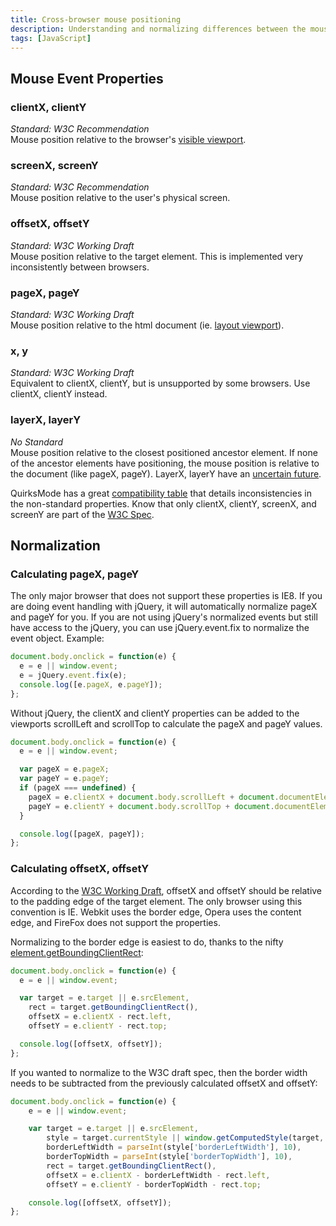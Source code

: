 ```yaml
---
title: Cross-browser mouse positioning
description: Understanding and normalizing differences between the mouse position event properties between browsers.
tags: [JavaScript]
---
```


## Mouse Event Properties

### clientX, clientY
*Standard: W3C Recommendation*<br>
Mouse position relative to the browser's [visible viewport](http://www.quirksmode.org/mobile/viewports2.html).

### screenX, screenY
*Standard: W3C Recommendation*<br>
Mouse position relative to the user's physical screen.

### offsetX, offsetY
*Standard: W3C Working Draft*<br>
Mouse position relative to the target element. This is implemented very inconsistently between browsers.

### pageX, pageY
*Standard: W3C Working Draft*<br>
Mouse position relative to the html document (ie. [layout viewport](http://www.quirksmode.org/mobile/viewports2.html)).

### x, y
*Standard: W3C Working Draft*<br>
Equivalent to clientX, clientY, but is unsupported by some browsers.  Use clientX, clientY instead.

### layerX, layerY
*No Standard*<br>
Mouse position relative to the closest positioned ancestor element.  If none of the ancestor elements have positioning, the mouse position is relative to the document (like pageX, pageY). LayerX, layerY have an [uncertain future](https://bugs.webkit.org/show_bug.cgi?id=21868#c21).

QuirksMode has a great [compatibility table](http://www.quirksmode.org/dom/w3c_cssom.html#mousepos) that details inconsistencies in the non-standard properties. Know that only clientX, clientY, screenX, and screenY are part of the [W3C Spec](http://www.w3.org/TR/DOM-Level-3-Events/).

## Normalization

### Calculating pageX, pageY

The only major browser that does not support these properties is IE8. If you are doing event handling with jQuery, it will automatically normalize pageX and pageY for you.  If you are not using jQuery's normalized events but still have access to the jQuery, you can use jQuery.event.fix to normalize the event object.  Example:

```javascript
document.body.onclick = function(e) {
  e = e || window.event;
  e = jQuery.event.fix(e);
  console.log([e.pageX, e.pageY]);
};
```

Without jQuery, the clientX and clientY properties can be added to the viewports scrollLeft and scrollTop to calculate the pageX and pageY values.

```javascript
document.body.onclick = function(e) {
  e = e || window.event;

  var pageX = e.pageX;
  var pageY = e.pageY;
  if (pageX === undefined) {
    pageX = e.clientX + document.body.scrollLeft + document.documentElement.scrollLeft;
    pageY = e.clientY + document.body.scrollTop + document.documentElement.scrollTop;
  }

  console.log([pageX, pageY]);
};
```

### Calculating offsetX, offsetY

According to the [W3C Working Draft](http://www.w3.org/TR/cssom-view/#extensions-to-the-mouseevent-interface), offsetX and offsetY should be relative to the padding edge of the target element.  The only browser using this convention is IE.  Webkit uses the border edge, Opera uses the content edge, and FireFox does not support the properties.

Normalizing to the border edge is easiest to do, thanks to the nifty [element.getBoundingClientRect](https://developer.mozilla.org/en-US/docs/DOM/element.getBoundingClientRect):

```javascript
document.body.onclick = function(e) {
  e = e || window.event;

  var target = e.target || e.srcElement,
    rect = target.getBoundingClientRect(),
    offsetX = e.clientX - rect.left,
    offsetY = e.clientY - rect.top;

  console.log([offsetX, offsetY]);
};
```

If you wanted to normalize to the W3C draft spec, then the border width needs to be subtracted from the previously calculated offsetX and offsetY:

```javascript
document.body.onclick = function(e) {
    e = e || window.event;

    var target = e.target || e.srcElement,
        style = target.currentStyle || window.getComputedStyle(target, null),
        borderLeftWidth = parseInt(style['borderLeftWidth'], 10),
        borderTopWidth = parseInt(style['borderTopWidth'], 10),
        rect = target.getBoundingClientRect(),
        offsetX = e.clientX - borderLeftWidth - rect.left,
        offsetY = e.clientY - borderTopWidth - rect.top;

    console.log([offsetX, offsetY]);
};
```